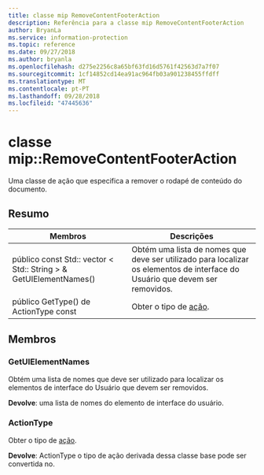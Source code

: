 ```yaml
---
title: classe mip RemoveContentFooterAction
description: Referência para a classe mip RemoveContentFooterAction
author: BryanLa
ms.service: information-protection
ms.topic: reference
ms.date: 09/27/2018
ms.author: bryanla
ms.openlocfilehash: d275e2256c8a65bf63fd16d5761f42563d7a7f07
ms.sourcegitcommit: 1cf14852cd14ea91ac964fb03a901238455ffdff
ms.translationtype: MT
ms.contentlocale: pt-PT
ms.lasthandoff: 09/28/2018
ms.locfileid: "47445636"
---
```

# <a name="class-mipremovecontentfooteraction"></a>classe mip::RemoveContentFooterAction 
Uma classe de ação que especifica a remover o rodapé de conteúdo do documento.
  
## <a name="summary"></a>Resumo
 Membros                        | Descrições                                
--------------------------------|---------------------------------------------
público const Std:: vector < Std:: String > & GetUIElementNames()  |  Obtém uma lista de nomes que deve ser utilizado para localizar os elementos de interface do Usuário que devem ser removidos.
 público GetType() de ActionType const  |  Obter o tipo de [ação](class_mip_action.md).
  
## <a name="members"></a>Membros
  
### <a name="getuielementnames"></a>GetUIElementNames
Obtém uma lista de nomes que deve ser utilizado para localizar os elementos de interface do Usuário que devem ser removidos.

  
**Devolve**: uma lista de nomes do elemento de interface do usuário.
  
### <a name="actiontype"></a>ActionType
Obter o tipo de [ação](class_mip_action.md).

  
**Devolve**: ActionType o tipo de ação derivada dessa classe base pode ser convertida no.